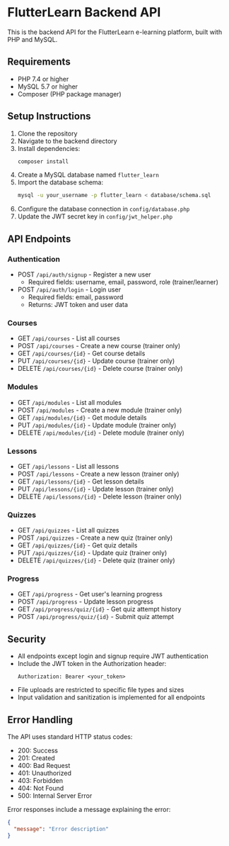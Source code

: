 # FlutterLearn Backend API

This is the backend API for the FlutterLearn e-learning platform, built with PHP and MySQL.

## Requirements

- PHP 7.4 or higher
- MySQL 5.7 or higher
- Composer (PHP package manager)

## Setup Instructions

1. Clone the repository
2. Navigate to the backend directory
3. Install dependencies:
   ```bash
   composer install
   ```
4. Create a MySQL database named `flutter_learn`
5. Import the database schema:
   ```bash
   mysql -u your_username -p flutter_learn < database/schema.sql
   ```
6. Configure the database connection in `config/database.php`
7. Update the JWT secret key in `config/jwt_helper.php`

## API Endpoints

### Authentication

- POST `/api/auth/signup` - Register a new user
  - Required fields: username, email, password, role (trainer/learner)
- POST `/api/auth/login` - Login user
  - Required fields: email, password
  - Returns: JWT token and user data

### Courses

- GET `/api/courses` - List all courses
- POST `/api/courses` - Create a new course (trainer only)
- GET `/api/courses/{id}` - Get course details
- PUT `/api/courses/{id}` - Update course (trainer only)
- DELETE `/api/courses/{id}` - Delete course (trainer only)

### Modules

- GET `/api/modules` - List all modules
- POST `/api/modules` - Create a new module (trainer only)
- GET `/api/modules/{id}` - Get module details
- PUT `/api/modules/{id}` - Update module (trainer only)
- DELETE `/api/modules/{id}` - Delete module (trainer only)

### Lessons

- GET `/api/lessons` - List all lessons
- POST `/api/lessons` - Create a new lesson (trainer only)
- GET `/api/lessons/{id}` - Get lesson details
- PUT `/api/lessons/{id}` - Update lesson (trainer only)
- DELETE `/api/lessons/{id}` - Delete lesson (trainer only)

### Quizzes

- GET `/api/quizzes` - List all quizzes
- POST `/api/quizzes` - Create a new quiz (trainer only)
- GET `/api/quizzes/{id}` - Get quiz details
- PUT `/api/quizzes/{id}` - Update quiz (trainer only)
- DELETE `/api/quizzes/{id}` - Delete quiz (trainer only)

### Progress

- GET `/api/progress` - Get user's learning progress
- POST `/api/progress` - Update lesson progress
- GET `/api/progress/quiz/{id}` - Get quiz attempt history
- POST `/api/progress/quiz/{id}` - Submit quiz attempt

## Security

- All endpoints except login and signup require JWT authentication
- Include the JWT token in the Authorization header:
  ```
  Authorization: Bearer <your_token>
  ```
- File uploads are restricted to specific file types and sizes
- Input validation and sanitization is implemented for all endpoints

## Error Handling

The API uses standard HTTP status codes:

- 200: Success
- 201: Created
- 400: Bad Request
- 401: Unauthorized
- 403: Forbidden
- 404: Not Found
- 500: Internal Server Error

Error responses include a message explaining the error:

```json
{
  "message": "Error description"
}
```
